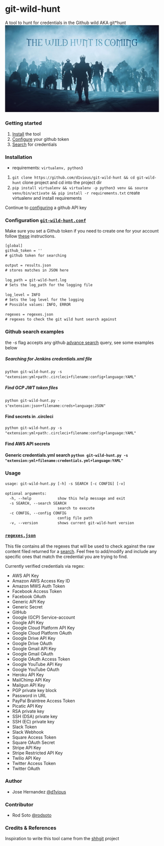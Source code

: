# git-wild-hunt
A tool to hunt for credentials in the Github wild AKA git*hunt
![](static/wildhunt.jpg)

### Getting started
 
1. [Install](#installation) the tool
2. [Configure](#configuration) your github token
3. [Search](#github-search-examples) for credentials

### Installation 

* requirements:     `virtualenv, python3`

1. `git clone https://github.com/d1vious/git-wild-hunt && cd git-wild-hunt` clone project and cd into the project dir
2. `pip install virtualenv && virtualenv -p python3 venv && source venv/bin/activate && pip install -r requirements.txt` create virtualenv and install requirements

Continue to [configuring](#configuration) a github API key

### Configuration [`git-wild-hunt.conf`](https://github.com/d1vious/git-wild-hunt/blob/master/git-wild-hunt.conf)

Make sure you set a Github token if you need to create one for your account follow [these](https://help.github.com/en/github/authenticating-to-github/creating-a-personal-access-token-for-the-command-line) instructions. 

```
[global]
github_token = ''
# github token for searching

output = results.json
# stores matches in JSON here

log_path = git-wild-hunt.log
# Sets the log_path for the logging file

log_level = INFO
# Sets the log level for the logging
# Possible values: INFO, ERROR

regexes = regexes.json
# regexes to check the git wild hunt search against
```

### Github search examples

the *-s* flag accepts any github [advance search](https://github.com/search/advanced) query, see some examples below

##### Searching for Jenkins credentials.xml file
`python git-wild-hunt.py -s "extension:yml+path:.circleci+filename:config+language:YAML"`

##### Find GCP JWT token files
`python git-wild-hunt.py -s"extension:json+filename:creds+language:JSON"`

#### Find secrets in .circleci
`python git-wild-hunt.py -s "extension:yml+path:.circleci+filename:config+language:YAML"`

#### Find AWS API secrets


#### Generic credentials.yml search `python git-wild-hunt.py -s "extension:yml+filename:credentials.yml+language:YAML"`


### Usage

```
usage: git-wild-hunt.py [-h] -s SEARCH [-c CONFIG] [-v]

optional arguments:
  -h, --help            show this help message and exit
  -s SEARCH, --search SEARCH
                        search to execute
  -c CONFIG, --config CONFIG
                        config file path
  -v, --version         shows current git-wild-hunt version
```

### [`regexes.json`](https://github.com/d1vious/git-wild-hunt/blob/master/regexes.json)
This file contains all the regexes that will be used to check against the raw content filed returned for a [search](#github-search-examples). Feel free to add/modify and include any specific ones that match the credential you are trying to find. 

Currently verified credentials via regex:

*   AWS API Key
*   Amazon AWS Access Key ID
*   Amazon MWS Auth Token
*   Facebook Access Token
*   Facebook OAuth
*   Generic API Key
*   Generic Secret
*   GitHub
*   Google (GCP) Service-account
*   Google API Key
*   Google Cloud Platform API Key
*   Google Cloud Platform OAuth
*   Google Drive API Key
*   Google Drive OAuth
*   Google Gmail API Key
*   Google Gmail OAuth
*   Google OAuth Access Token
*   Google YouTube API Key
*   Google YouTube OAuth
*   Heroku API Key
*   MailChimp API Key
*   Mailgun API Key
*   PGP private key block
*   Password in URL
*   PayPal Braintree Access Token
*   Picatic API Key
*   RSA private key
*   SSH (DSA) private key
*   SSH (EC) private key
*   Slack Token
*   Slack Webhook
*   Square Access Token
*   Square OAuth Secret
*   Stripe API Key
*   Stripe Restricted API Key
*   Twilio API Key
*   Twitter Access Token
*   Twitter OAuth

### Author

* Jose Hernandez [@d1vious](https://twitter.com/d1vious)

### Contributor 
 * Rod Soto [@rodsoto](https://twitter.com/rodsoto)

### Credits & References

Inspiration to write this tool came from the [shhgit](https://github.com/eth0izzle/shhgit/) project